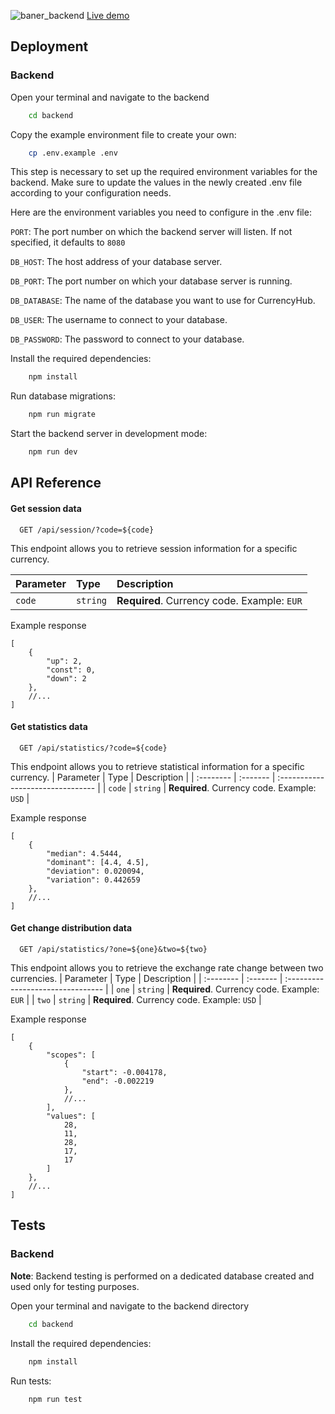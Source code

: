 ![baner_backend](https://github.com/DudzinskiR/CurrencyHub/assets/130515506/a6a87bc6-4819-4c15-93b1-d253f292dfdd)
[Live demo](https://currencyhub.vercel.app)

## Deployment

### Backend

Open your terminal and navigate to the backend

```bash
    cd backend
```

Copy the example environment file to create your own:

```bash
    cp .env.example .env
```

This step is necessary to set up the required environment variables for the backend. Make sure to update the values in the newly created .env file according to your configuration needs.

Here are the environment variables you need to configure in the .env file:

`PORT`: The port number on which the backend server will listen. If not specified, it defaults to `8080`

`DB_HOST`: The host address of your database server.

`DB_PORT`: The port number on which your database server is running.

`DB_DATABASE`: The name of the database you want to use for CurrencyHub.

`DB_USER`: The username to connect to your database.

`DB_PASSWORD`: The password to connect to your database.

Install the required dependencies:

```bash
    npm install
```

Run database migrations:

```bash
    npm run migrate
```

Start the backend server in development mode:

```bash
    npm run dev
```

## API Reference

#### Get session data

```
  GET /api/session/?code=${code}
```

This endpoint allows you to retrieve session information for a specific currency.

| Parameter | Type     | Description                                 |
| :-------- | :------- | :------------------------------------------ |
| `code`    | `string` | **Required**. Currency code. Example: `EUR` |

Example response

```
[
    {
        "up": 2,
        "const": 0,
        "down": 2
    },
    //...
]
```

#### Get statistics data

```
  GET /api/statistics/?code=${code}
```

This endpoint allows you to retrieve statistical information for a specific currency.
| Parameter | Type | Description |
| :-------- | :------- | :-------------------------------- |
| `code` | `string` | **Required**. Currency code. Example: `USD` |

Example response

```
[
    {
        "median": 4.5444,
        "dominant": [4.4, 4.5],
        "deviation": 0.020094,
        "variation": 0.442659
    },
    //...
]
```

#### Get change distribution data

```
  GET /api/statistics/?one=${one}&two=${two}
```

This endpoint allows you to retrieve the exchange rate change between two currencies.
| Parameter | Type | Description |
| :-------- | :------- | :-------------------------------- |
| `one` | `string` | **Required**. Currency code. Example: `EUR` |
| `two` | `string` | **Required**. Currency code. Example: `USD` |

Example response

```
[
    {
        "scopes": [
            {
                "start": -0.004178,
                "end": -0.002219
            },
            //...
        ],
        "values": [
            28,
            11,
            28,
            17,
            17
        ]
    },
    //...
]
```

## Tests

### Backend

**Note**: Backend testing is performed on a dedicated database created and used only for testing purposes.

Open your terminal and navigate to the backend directory

```bash
    cd backend
```

Install the required dependencies:

```bash
    npm install
```

Run tests:

```bash
    npm run test
```
